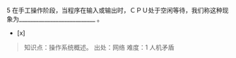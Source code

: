 5
在手工操作阶段，当程序在输入或输出时，ＣＰＵ处于空闲等待，我们称这种现象为___________________________ 。
- [x]  

> 知识点：操作系统概述。
> 出处：网络
> 难度：1
> 人机矛盾
